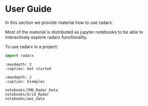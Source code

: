 # User Guide

In this section we provide material how to use radarx.

Most of the material is distributed as jupyter notebooks to be able to interactively explore radarx functionality.

To use radarx in a project:

```python
import radarx
```

```{toctree}
:maxdepth: 2
:caption: Get started
```

```{toctree}
:maxdepth: 2
:caption: Examples

notebooks/IMD_Radar_Data
notebooks/Grid_Radar
notebooks/aws_data
```
